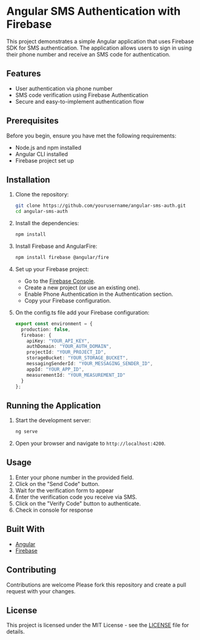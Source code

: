 # Angular SMS Authentication with Firebase

This project demonstrates a simple Angular application that uses Firebase SDK for SMS authentication. The application allows users to sign in using their phone number and receive an SMS code for authentication.

## Features

- User authentication via phone number
- SMS code verification using Firebase Authentication
- Secure and easy-to-implement authentication flow

## Prerequisites

Before you begin, ensure you have met the following requirements:

- Node.js and npm installed
- Angular CLI installed
- Firebase project set up

## Installation

1. Clone the repository:

    ```sh
    git clone https://github.com/yourusername/angular-sms-auth.git
    cd angular-sms-auth
    ```

2. Install the dependencies:

    ```sh
    npm install
    ```

3. Install Firebase and AngularFire:

    ```sh
    npm install firebase @angular/fire
    ```

4. Set up your Firebase project:
    - Go to the [Firebase Console](https://console.firebase.google.com/).
    - Create a new project (or use an existing one).
    - Enable Phone Authentication in the Authentication section.
    - Copy your Firebase configuration.

5. On the config.ts file add your Firebase configuration:

    ```typescript
    export const environment = {
      production: false,
      firebase: {
        apiKey: "YOUR_API_KEY",
        authDomain: "YOUR_AUTH_DOMAIN",
        projectId: "YOUR_PROJECT_ID",
        storageBucket: "YOUR_STORAGE_BUCKET",
        messagingSenderId: "YOUR_MESSAGING_SENDER_ID",
        appId: "YOUR_APP_ID",
        measurementId: "YOUR_MEASUREMENT_ID"
      }
    };
    ```

## Running the Application

1. Start the development server:

    ```sh
    ng serve
    ```

2. Open your browser and navigate to `http://localhost:4200`.

## Usage

1. Enter your phone number in the provided field.
2. Click on the "Send Code" button.
3. Wait for the verification form to appear
4. Enter the verification code you receive via SMS.
5. Click on the "Verify Code" button to authenticate.
6. Check in console for response

## Built With

- [Angular](https://angular.io/)
- [Firebase](https://firebase.google.com/)

## Contributing

Contributions are welcome Please fork this repository and create a pull request with your changes.

## License

This project is licensed under the MIT License - see the [LICENSE](LICENSE) file for details.

